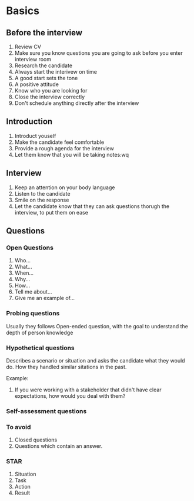 # Basics

## Before the interview
1. Review CV
1. Make sure you know questions you are going to ask before you enter interview room
1. Research the candidate
1. Always start the interivew on time
1. A good start sets the tone
1. A positive attitude
1. Know who you are looking for
1. Close the interview correctly
1. Don't schedule anything directly after the interview

## Introduction
1. Introduct youself
1. Make the candidate feel comfortable
1. Provide a rough agenda for the interview
1. Let them know that you will be taking notes:wq


## Interview
1. Keep an attention on your body language
1. Listen to the candidate
1. Smile on the response
1. Let the candidate know that they can ask questions thorugh the interview, to put them on ease

## Questions

### Open Questions
1. Who...
1. What...
1. When...
1. Why...
1. How...
1. Tell me about...
1. Give me an example of...

### Probing questions
Usually they follows Open-ended question, with the goal to understand the depth of person knowledge

### Hypothetical questions
Describes a scenario or situation and asks the candidate what they would do.
How they handled similar sitations in the past.

Example:
1. If you were working with a stakeholder that didn't have clear expectations, how would you deal with them?

### Self-assessment questions

### To avoid
1. Closed questions
1. Questions which contain an answer.

### STAR
1. Situation
1. Task
1. Action
1. Result
